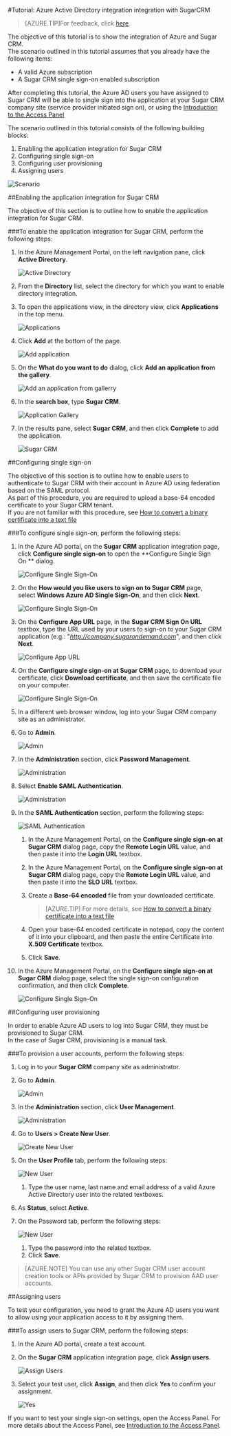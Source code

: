 <properties 
    pageTitle="Tutorial: Azure Active Directory integration integration with SugarCRM | Windows Azure" 
    description="Learn how to use SugarCRM with Azure Active Directory to enable single sign-on, automated provisioning, and more!" 
    services="active-directory" 
    authors="markusvi"  
    documentationCenter="na" 
    manager="stevenpo"/>
<tags
	ms.service="active-directory"
	ms.date="10/22/2015"
	wacn.date=""/>

#Tutorial: Azure Active Directory integration integration with SugarCRM
<!-- keep by customization: begin -->
>[AZURE.TIP]For feedback, click [here](http://go.microsoft.com/fwlink/?LinkId=534768).
<!-- keep by customization: end -->
  
The objective of this tutorial is to show the integration of Azure and Sugar CRM.  
The scenario outlined in this tutorial assumes that you already have the following items:

-   A valid Azure subscription
-   A Sugar CRM single sign-on enabled subscription
  
After completing this tutorial, the Azure AD users you have assigned to Sugar CRM will be able to single sign into the application at your Sugar CRM company site (service provider initiated sign on), or using the [Introduction to the Access <!-- deleted by customization Panel](/documentation/articles/active-directory-saas-access-panel-introduction). --><!-- keep by customization: begin --> Panel](https://msdn.microsoft.com/zh-cn/library/dn308586) <!-- keep by customization: end -->
  
The scenario outlined in this tutorial consists of the following building blocks:

1.  Enabling the application integration for Sugar CRM
2.  Configuring single sign-on
3.  Configuring user provisioning
4.  Assigning users

![Scenario](./media/active-directory-saas-sugarcrm-tutorial/IC795881.png "Scenario")

##Enabling the application integration for Sugar CRM
  
The objective of this section is to outline how to enable the application integration for Sugar CRM.

###To enable the application integration for Sugar CRM, perform the following steps:

1.  In the Azure Management Portal, on the left navigation pane, click **Active Directory**.

    ![Active Directory](./media/active-directory-saas-sugarcrm-tutorial/IC700993.png "Active Directory")

2.  From the **Directory** list, select the directory for which you want to enable directory integration.

3.  To open the applications view, in the directory view, click **Applications** in the top menu.

    ![Applications](./media/active-directory-saas-sugarcrm-tutorial/IC700994.png "Applications")

4.  Click **Add** at the bottom of the page.

    ![Add application](./media/active-directory-saas-sugarcrm-tutorial/IC749321.png "Add application")

5.  On the **What do you want to do** dialog, click **Add an application from the gallery**.

    ![Add an application from gallerry](./media/active-directory-saas-sugarcrm-tutorial/IC749322.png "Add an application from gallerry")

6.  In the **search box**, type **Sugar CRM**.

    ![Application Gallery](./media/active-directory-saas-sugarcrm-tutorial/IC795882.png "Application Gallery")

7.  In the results pane, select **Sugar CRM**, and then click **Complete** to add the application.

    ![Sugar CRM](./media/active-directory-saas-sugarcrm-tutorial/IC795883.png "Sugar CRM")

##Configuring single sign-on
  
The objective of this section is to outline how to enable users to authenticate to Sugar CRM with their account in Azure AD using federation based on the SAML protocol.  
As part of this procedure, you are required to upload a base-64 encoded certificate to your Sugar CRM tenant.  
If you are not familiar with this procedure, see [How to convert a binary certificate into a text file](http://youtu.be/PlgrzUZ-Y1o)

###To configure single sign-on, perform the following steps:

1.  In the Azure AD portal, on the **Sugar CRM** application integration page, click **Configure single sign-on** to open the **Configure Single Sign On ** dialog.

    ![Configure Single Sign-On](./media/active-directory-saas-sugarcrm-tutorial/IC795884.png "Configure Single Sign-On")

2.  On the **How would you like users to sign on to Sugar CRM** page, select **Windows Azure AD Single Sign-On**, and then click **Next**.

    ![Configure Single Sign-On](./media/active-directory-saas-sugarcrm-tutorial/IC795885.png "Configure Single Sign-On")

3.  On the **Configure App URL** page, in the **Sugar CRM Sign On URL** textbox, type the URL used by your users to sign-on to your Sugar CRM application (e.g.: "*http://company.sugarondemand.com*", and then click **Next**.

    ![Configure App URL](./media/active-directory-saas-sugarcrm-tutorial/IC795886.png "Configure App URL")

4.  On the **Configure single sign-on at Sugar CRM** page, to download your certificate, click **Download certificate**, and then save the certificate file on your computer.

    ![Configure Single Sign-On](./media/active-directory-saas-sugarcrm-tutorial/IC796918.png "Configure Single Sign-On")

5.  In a different web browser window, log into your Sugar CRM company site as an administrator.

6.  Go to **Admin**.

    ![Admin](./media/active-directory-saas-sugarcrm-tutorial/IC795888.png "Admin")

7.  In the **Administration** section, click **Password Management**.

    ![Administration](./media/active-directory-saas-sugarcrm-tutorial/IC795889.png "Administration")

8.  Select **Enable SAML Authentication**.

    ![Administration](./media/active-directory-saas-sugarcrm-tutorial/IC795890.png "Administration")

9.  In the **SAML Authentication** section, perform the following steps:

    ![SAML Authentication](./media/active-directory-saas-sugarcrm-tutorial/IC795891.png "SAML Authentication")

    1.  In the Azure Management Portal, on the **Configure single sign-on at Sugar CRM** dialog page, copy the **Remote Login URL** value, and then paste it into the **Login URL** textbox.
    2.  In the Azure Management Portal, on the **Configure single sign-on at Sugar CRM** dialog page, copy the **Remote Login URL** value, and then paste it into the **SLO URL** textbox.
    3.  Create a **Base-64 encoded** file from your downloaded certificate.

        >[AZURE.TIP] For more details, see [How to convert a binary certificate into a text file](http://youtu.be/PlgrzUZ-Y1o)

    4.  Open your base-64 encoded certificate in notepad, copy the content of it into your clipboard, and then paste the entire Certificate into **X.509 Certificate** textbox.
    5.  Click **Save**.

10. In the Azure Management Portal, on the **Configure single sign-on at Sugar CRM** dialog page, select the single sign-on configuration confirmation, and then click **Complete**.

    ![Configure Single Sign-On](./media/active-directory-saas-sugarcrm-tutorial/IC796919.png "Configure Single Sign-On")

##Configuring user provisioning
  
In order to enable Azure AD users to log into Sugar CRM, they must be provisioned to Sugar CRM.  
In the case of Sugar CRM, provisioning is a manual task.

###To provision a user accounts, perform the following steps:

1.  Log in to your **Sugar CRM** company site as administrator.

2.  Go to **Admin**.

    ![Admin](./media/active-directory-saas-sugarcrm-tutorial/IC795888.png "Admin")

3.  In the **Administration** section, click **User Management**.

    ![Administration](./media/active-directory-saas-sugarcrm-tutorial/IC795893.png "Administration")

4.  Go to **Users \> Create New User**.

    ![Create New User](./media/active-directory-saas-sugarcrm-tutorial/IC795894.png "Create New User")

5.  On the **User Profile** tab, perform the following steps:

    ![New User](./media/active-directory-saas-sugarcrm-tutorial/IC795895.png "New User")

    1.  Type the user name, last name and email address of a valid Azure Active Directory user into the related textboxes.

6.  As **Status**, select **Active**.

7.  On the Password tab, perform the following steps:

    ![New User](./media/active-directory-saas-sugarcrm-tutorial/IC795896.png "New User")

    1.  Type the password into the related textbox.
    2.  Click **Save**.

>[AZURE.NOTE] You can use any other Sugar CRM user account creation tools or APIs provided by Sugar CRM to provision AAD user accounts.

##Assigning users
  
To test your configuration, you need to grant the Azure AD users you want to allow using your application access to it by assigning them.

###To assign users to Sugar CRM, perform the following steps:

1.  In the Azure AD portal, create a test account.

2.  On the **Sugar CRM** application integration page, click **Assign users**.

    ![Assign Users](./media/active-directory-saas-sugarcrm-tutorial/IC795897.png "Assign Users")

3.  Select your test user, click **Assign**, and then click **Yes** to confirm your assignment.

    ![Yes](./media/active-directory-saas-sugarcrm-tutorial/IC767830.png "Yes")
  
If you want to test your single sign-on settings, open the Access Panel. For more details about the Access Panel, see [Introduction to the Access Panel](/documentation/articles/active-directory-saas-access-panel-introduction).